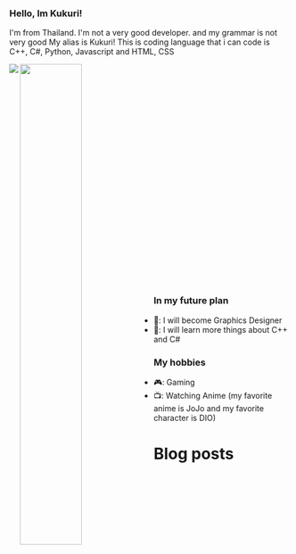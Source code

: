 ### Hello, Im Kukuri!
I'm from Thailand. I'm not a very good developer. and my grammar is not very good My alias is Kukuri! This is coding language that i can code is C++, C#, Python, Javascript and HTML, CSS


<img align="left" src="https://github-readme-stats.vercel.app/api?username=mikasuru&show_icons=true&theme=radical" />
<img align="left" width="47%" src="https://github-readme-stats.vercel.app/api/top-langs/?username=mikasuru&langs_count=8)](https://github.com/anuraghazra/github-readme-stats" />

<br /><br /><br /><br /><br /><br /><br /><br /><br /><br /><br /><br /><br /><br /><br /><br /><br /><br /><br /><br /><br /><br /><br />

### In my future plan
- 📌: I will become Graphics Designer
- 📜: I will learn more things about C++ and C#

### My hobbies
- 🎮: Gaming
- 📺: Watching Anime (my favorite anime is JoJo and my favorite character is DIO)

# Blog posts
<!-- BLOG-POST-LIST:START -->
<!-- BLOG-POST-LIST:END -->
